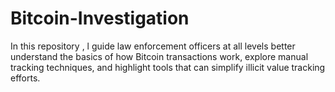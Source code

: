 # Bitcoin-Investigation
In this repository , l guide law enforcement officers at all levels better understand the basics of how Bitcoin transactions work, explore manual tracking techniques, and highlight tools that can simplify illicit value tracking efforts. 
